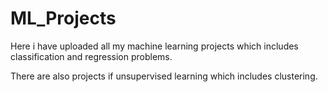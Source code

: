 # ML_Projects

Here i have uploaded all my machine learning projects which includes classification and regression problems.

There are also projects if unsupervised learning which includes clustering.

